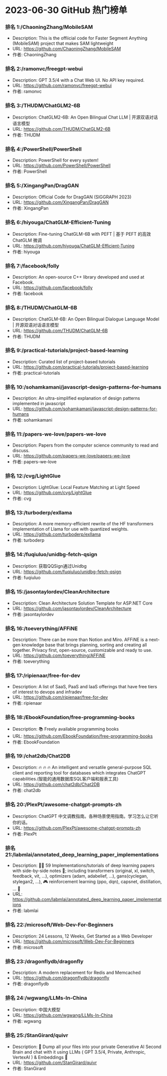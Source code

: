 # 2023-06-30 GitHub 热门榜单


### 排名 1:/ChaoningZhang/MobileSAM
- Description: This is the offiicial code for Faster Segment Anything (MobileSAM) project that makes SAM lightweight
- URL: https://github.com/ChaoningZhang/MobileSAM
- 作者: ChaoningZhang 

### 排名 2:/ramonvc/freegpt-webui
- Description: GPT 3.5/4 with a Chat Web UI. No API key required.
- URL: https://github.com/ramonvc/freegpt-webui
- 作者: ramonvc 

### 排名 3:/THUDM/ChatGLM2-6B
- Description: ChatGLM2-6B: An Open Bilingual Chat LLM | 开源双语对话语言模型
- URL: https://github.com/THUDM/ChatGLM2-6B
- 作者: THUDM 

### 排名 4:/PowerShell/PowerShell
- Description: PowerShell for every system!
- URL: https://github.com/PowerShell/PowerShell
- 作者: PowerShell 

### 排名 5:/XingangPan/DragGAN
- Description: Official Code for DragGAN (SIGGRAPH 2023)
- URL: https://github.com/XingangPan/DragGAN
- 作者: XingangPan 

### 排名 6:/hiyouga/ChatGLM-Efficient-Tuning
- Description: Fine-tuning ChatGLM-6B with PEFT | 基于 PEFT 的高效 ChatGLM 微调
- URL: https://github.com/hiyouga/ChatGLM-Efficient-Tuning
- 作者: hiyouga 

### 排名 7:/facebook/folly
- Description: An open-source C++ library developed and used at Facebook.
- URL: https://github.com/facebook/folly
- 作者: facebook 

### 排名 8:/THUDM/ChatGLM-6B
- Description: ChatGLM-6B: An Open Bilingual Dialogue Language Model | 开源双语对话语言模型
- URL: https://github.com/THUDM/ChatGLM-6B
- 作者: THUDM 

### 排名 9:/practical-tutorials/project-based-learning
- Description: Curated list of project-based tutorials
- URL: https://github.com/practical-tutorials/project-based-learning
- 作者: practical-tutorials 

### 排名 10:/sohamkamani/javascript-design-patterns-for-humans
- Description: An ultra-simplified explanation of design patterns implemented in javascript
- URL: https://github.com/sohamkamani/javascript-design-patterns-for-humans
- 作者: sohamkamani 

### 排名 11:/papers-we-love/papers-we-love
- Description: Papers from the computer science community to read and discuss.
- URL: https://github.com/papers-we-love/papers-we-love
- 作者: papers-we-love 

### 排名 12:/cvg/LightGlue
- Description: LightGlue: Local Feature Matching at Light Speed
- URL: https://github.com/cvg/LightGlue
- 作者: cvg 

### 排名 13:/turboderp/exllama
- Description: A more memory-efficient rewrite of the HF transformers implementation of Llama for use with quantized weights.
- URL: https://github.com/turboderp/exllama
- 作者: turboderp 

### 排名 14:/fuqiuluo/unidbg-fetch-qsign
- Description: 获取QQSign通过Unidbg
- URL: https://github.com/fuqiuluo/unidbg-fetch-qsign
- 作者: fuqiuluo 

### 排名 15:/jasontaylordev/CleanArchitecture
- Description: Clean Architecture Solution Template for ASP.NET Core
- URL: https://github.com/jasontaylordev/CleanArchitecture
- 作者: jasontaylordev 

### 排名 16:/toeverything/AFFiNE
- Description: There can be more than Notion and Miro. AFFiNE is a next-gen knowledge base that brings planning, sorting and creating all together. Privacy first, open-source, customizable and ready to use.
- URL: https://github.com/toeverything/AFFiNE
- 作者: toeverything 

### 排名 17:/ripienaar/free-for-dev
- Description: A list of SaaS, PaaS and IaaS offerings that have free tiers of interest to devops and infradev
- URL: https://github.com/ripienaar/free-for-dev
- 作者: ripienaar 

### 排名 18:/EbookFoundation/free-programming-books
- Description: 📚 Freely available programming books
- URL: https://github.com/EbookFoundation/free-programming-books
- 作者: EbookFoundation 

### 排名 19:/chat2db/Chat2DB
- Description: 🔥 🔥 🔥 An intelligent and versatile general-purpose SQL client and reporting tool for databases which integrates ChatGPT capabilities.(智能的通用数据库SQL客户端和报表工具)
- URL: https://github.com/chat2db/Chat2DB
- 作者: chat2db 

### 排名 20:/PlexPt/awesome-chatgpt-prompts-zh
- Description: ChatGPT 中文调教指南。各种场景使用指南。学习怎么让它听你的话。
- URL: https://github.com/PlexPt/awesome-chatgpt-prompts-zh
- 作者: PlexPt 

### 排名 21:/labmlai/annotated_deep_learning_paper_implementations
- Description: 🧑‍🏫 59 Implementations/tutorials of deep learning papers with side-by-side notes 📝; including transformers (original, xl, switch, feedback, vit, ...), optimizers (adam, adabelief, ...), gans(cyclegan, stylegan2, ...), 🎮 reinforcement learning (ppo, dqn), capsnet, distillation, ... 🧠
- URL: https://github.com/labmlai/annotated_deep_learning_paper_implementations
- 作者: labmlai 

### 排名 22:/microsoft/Web-Dev-For-Beginners
- Description: 24 Lessons, 12 Weeks, Get Started as a Web Developer
- URL: https://github.com/microsoft/Web-Dev-For-Beginners
- 作者: microsoft 

### 排名 23:/dragonflydb/dragonfly
- Description: A modern replacement for Redis and Memcached
- URL: https://github.com/dragonflydb/dragonfly
- 作者: dragonflydb 

### 排名 24:/wgwang/LLMs-In-China
- Description: 中国大模型
- URL: https://github.com/wgwang/LLMs-In-China
- 作者: wgwang 

### 排名 25:/StanGirard/quivr
- Description: 🧠 Dump all your files into your private Generative AI Second Brain and chat with it using LLMs ( GPT 3.5/4, Private, Anthropic, VertexAI ) & Embeddings 🧠
- URL: https://github.com/StanGirard/quivr
- 作者: StanGirard 



